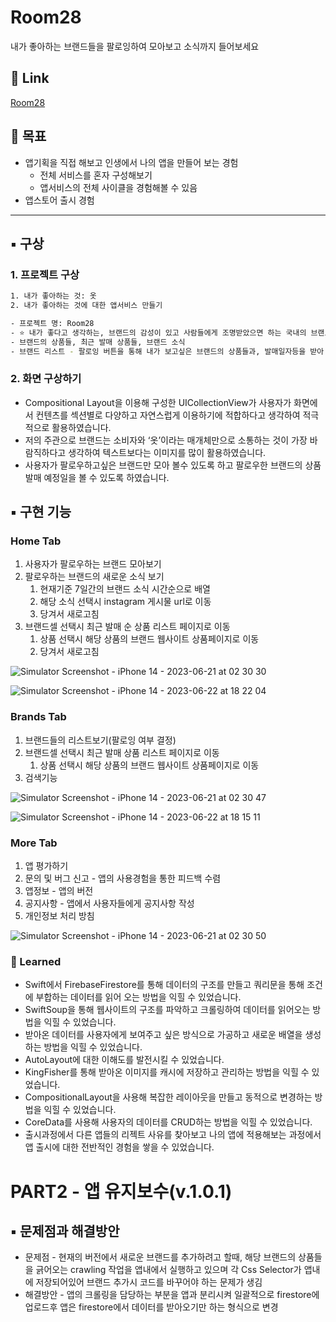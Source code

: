 # Room28
내가 좋아하는 브랜드들을 팔로잉하여 모아보고 소식까지 들어보세요

## 🔗 **Link**

[‎Room28](https://apps.apple.com/kr/app/room28/id6450450748)

## 📌 목표

- 앱기획을 직접 해보고 인생에서 나의 앱을 만들어 보는 경험
    - 전체 서비스를 혼자 구성해보기
    - 앱서비스의 전체 사이클을 경험해볼 수 있음
- 앱스토어 출시 경험

---

## ▪️ 구상

### 1. 프로젝트 구상

```bash
1. 내가 좋아하는 것: 옷
2. 내가 좋아하는 것에 대한 앱서비스 만들기 

- 프로젝트 명: Room28
- ⭐️ 내가 좋다고 생각하는, 브랜드의 감성이 있고 사람들에게 조명받았으면 하는 국내의 브랜드 소개
- 브랜드의 상품들, 최근 발매 상품들, 브랜드 소식
- 브랜드 리스트 - 팔로잉 버튼을 통해 내가 보고싶은 브랜드의 상품들과, 발매일자등을 받아 볼 수 있음
```

### 2.  화면 구상하기

- Compositional Layout을 이용해 구성한 UICollectionView가 사용자가 화면에서 컨텐츠를 섹션별로 다양하고 자연스럽게 이용하기에 적합하다고 생각하여 적극적으로 활용하였습니다.
- 저의 주관으로 브랜드는 소비자와 ‘옷’이라는 매개체만으로 소통하는 것이 가장 바람직하다고 생각하여 텍스트보다는 이미지를 많이 활용하였습니다.
- 사용자가 팔로우하고싶은 브랜드만 모아 볼수 있도록 하고 팔로우한 브랜드의 상품 발매 예정일을 볼 수 있도록 하였습니다.

## ▪️ 구현 기능

### Home Tab

1. 사용자가 팔로우하는 브랜드 모아보기
2. 팔로우하는 브랜드의 새로운 소식 보기
    1. 현재기준 7일간의 브랜드 소식 시간순으로 배열
    2. 해당 소식 선택시 instagram 게시물 url로 이동
    3. 당겨서 새로고침
3. 브랜드셀 선택시 최근 발매 순 상품 리스트 페이지로 이동
    1. 상품 선택시 해당 상품의 브랜드 웹사이트 상품페이지로 이동
    2. 당겨서 새로고침

![Simulator Screenshot - iPhone 14 - 2023-06-21 at 02 30 30](https://github.com/chobo5/Room28/assets/102145785/3d50438a-8fa6-4c40-823d-f823afc4257d)

![Simulator Screenshot - iPhone 14 - 2023-06-22 at 18 22 04](https://github.com/chobo5/Room28/assets/102145785/80478a38-af1f-4f21-b063-4b2c85e9ff49)



### Brands Tab

1. 브랜드들의 리스트보기(팔로잉 여부 결정)
2. 브랜드셀 선택시 최근 발매 상품 리스트 페이지로 이동
    1. 상품 선택시 해당 상품의 브랜드 웹사이트 상품페이지로 이동
3. 검색기능

![Simulator Screenshot - iPhone 14 - 2023-06-21 at 02 30 47](https://github.com/chobo5/Room28/assets/102145785/ad4a522d-398b-4c38-8adf-57f917351fd1)

![Simulator Screenshot - iPhone 14 - 2023-06-22 at 18 15 11](https://github.com/chobo5/Room28/assets/102145785/8db3fbef-30a4-4477-9bc7-843823baf347)


### More Tab

1. 앱 평가하기
2. 문의 및 버그 신고 - 앱의 사용경험을 통한 피드백 수렴
3. 앱정보 - 앱의 버전
4. 공지사항 - 앱에서 사용자들에게 공지사항 작성
5. 개인정보 처리 방침

![Simulator Screenshot - iPhone 14 - 2023-06-21 at 02 30 50](https://github.com/chobo5/Room28/assets/102145785/f2b2daf4-dc83-4c10-9bee-5630d24a54cf)



### 📝 Learned

- Swift에서 FirebaseFirestore를 통해 데이터의 구조를 만들고 쿼리문을 통해 조건에 부합하는 데이터를 읽어 오는 방법을 익힐 수 있었습니다.
- SwiftSoup을 통해 웹사이트의 구조를 파악하고 크롤링하여 데이터를 읽어오는 방법을 익힐 수 있었습니다.
- 받아온 데이터를 사용자에게 보여주고 싶은 방식으로 가공하고 새로운 배열을 생성하는 방법을 익힐 수 있었습니다.
- AutoLayout에 대한 이해도를 발전시킬 수 있었습니다.
- KingFisher를 통해 받아온 이미지를 캐시에 저장하고 관리하는 방법을 익힐 수 있었습니다.
- CompositionalLayout을 사용해 복잡한 레이아웃을 만들고 동적으로 변경하는 방법을 익힐 수 있었습니다.
- CoreData를 사용해 사용자의 데이터를 CRUD하는 방법을 익힐 수 있었습니다.
- 출시과정에서 다른 앱들의 리젝트 사유를 찾아보고 나의 앱에 적용해보는 과정에서 앱 출시에 대한 전반적인 경험을 쌓을 수 있었습니다.

# PART2 - 앱 유지보수(v.1.0.1)

## ▪️ 문제점과 해결방안

- 문제점 - 현재의 버전에서 새로운 브랜드를 추가하려고 할때, 해당 브랜드의 상품들을 긁어오는 crawling 작업을 앱내에서 실행하고 있으며 각 Css Selector가 앱내에 저장되어있어 브랜드 추가시 코드를 바꾸어야 하는 문제가 생김
- 해결방안 - 앱의 크롤링을 담당하는 부분을 앱과 분리시켜 일괄적으로 firestore에 업로드후 앱은 firestore에서 데이터를 받아오기만 하는 형식으로 변경
